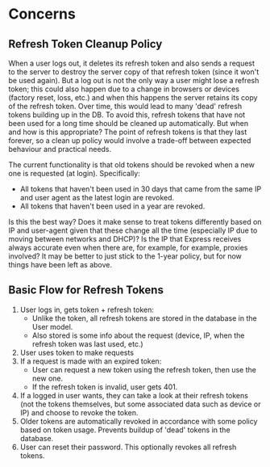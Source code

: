 # Concerns

## Refresh Token Cleanup Policy

When a user logs out, it deletes its refresh token and also sends a request to the server to destroy the server copy of that refresh token (since it won't be used again). But a log out is not the only way a user might lose a refresh token; this could also happen due to a change in browsers or devices (factory reset, loss, etc.) and when this happens the server retains its copy of the refresh token. Over time, this would lead to many 'dead' refresh tokens building up in the DB. To avoid this, refresh tokens that have not been used for a long time should be cleaned up automatically. But when and how is this appropriate? The point of refresh tokens is that they last forever, so a clean up policy would involve a trade-off between expected behaviour and practical needs.

 The current functionality is that old tokens should be revoked when a new one is requested (at login). Specifically:

- All tokens that haven't been used in 30 days that came from the same IP and user agent as the latest login are revoked.
- All tokens that haven't been used in a year are revoked.

Is this the best way? Does it make sense to treat tokens differently based on IP and user-agent given that these change all the time (especially IP due to moving between networks and DHCP)? Is the IP that Express receives always accurate even when there are, for example, for example, proxies involved? It may be better to just stick to the 1-year policy, but for now things have been left as above.

## Basic Flow for Refresh Tokens

1. User logs in, gets token + refresh token:
   - Unlike the token, all refresh tokens are stored in the database in the User model.
   - Also stored is some info about the request (device, IP, when the refresh token was last used, etc.)
2. User uses token to make requests
3. If a request is made with an expired token:
   - User can request a new token using the refresh token, then use the new one.
   - If the refresh token is invalid, user gets 401.
4. If a logged in user wants, they can take a look at their refresh tokens (not the tokens themselves, but some associated data such as device or IP) and choose to revoke the token.
5. Older tokens are automatically revoked in accordance with some policy based on token usage. Prevents buildup of 'dead' tokens in the database.
6. User can reset their password. This optionally revokes all refresh tokens.
